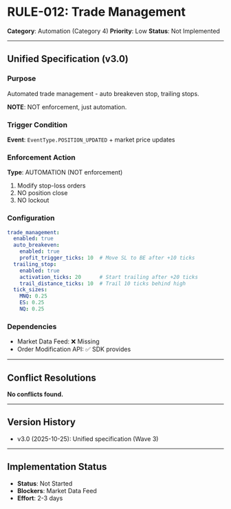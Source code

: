 # RULE-012: Trade Management

**Category**: Automation (Category 4)
**Priority**: Low
**Status**: Not Implemented

---

## Unified Specification (v3.0)

### Purpose
Automated trade management - auto breakeven stop, trailing stops.

**NOTE**: NOT enforcement, just automation.

### Trigger Condition
**Event**: `EventType.POSITION_UPDATED` + market price updates

### Enforcement Action
**Type**: AUTOMATION (NOT enforcement)

1. Modify stop-loss orders
2. NO position close
3. NO lockout

### Configuration
```yaml
trade_management:
  enabled: true
  auto_breakeven:
    enabled: true
    profit_trigger_ticks: 10  # Move SL to BE after +10 ticks
  trailing_stop:
    enabled: true
    activation_ticks: 20      # Start trailing after +20 ticks
    trail_distance_ticks: 10  # Trail 10 ticks behind high
  tick_sizes:
    MNQ: 0.25
    ES: 0.25
    NQ: 0.25
```

### Dependencies
- Market Data Feed: ❌ Missing
- Order Modification API: ✅ SDK provides

---

## Conflict Resolutions
**No conflicts found.**

---

## Version History
- v3.0 (2025-10-25): Unified specification (Wave 3)

---

## Implementation Status
- **Status**: Not Started
- **Blockers**: Market Data Feed
- **Effort**: 2-3 days
